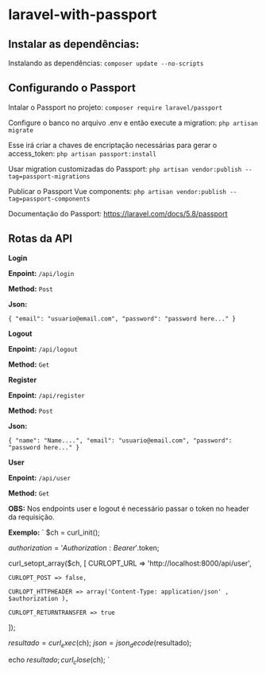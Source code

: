 # laravel-with-passport


## Instalar as dependências:

Instalando as dependências: `composer update --no-scripts`

## Configurando o Passport

Intalar o Passport no projeto: `composer require laravel/passport`

Configure o banco no arquivo .env e então execute a migration: `php artisan migrate`

Esse irá criar a chaves de encriptação necessárias para gerar o access_token: `php artisan passport:install`

Usar migration customizadas do Passport: `php artisan vendor:publish --tag=passport-migrations`

Publicar o Passport Vue components: `php artisan vendor:publish --tag=passport-components`

Documentação do Passport: https://laravel.com/docs/5.8/passport

## Rotas da API

**Login**

**Enpoint:** `/api/login`

**Method:** `Post`

**Json:**

`
{
"email": "usuario@email.com",
"password": "password here..."
}
`



**Logout**

**Enpoint:** `/api/logout`

**Method:** `Get`


**Register**

**Enpoint:** `/api/register`

**Method:** `Post`

**Json:**

`
{
"name": "Name....",
"email": "usuario@email.com",
"password": "password here..."
}
`

**User**

**Enpoint:** `/api/user`

**Method:** `Get`


**OBS:** Nos endpoints user e logout é necessário passar o token no header da requisição.




**Exemplo:**
`
$ch = curl_init();

$authorization = 'Authorization: Bearer '.$token;

curl_setopt_array($ch, [
    CURLOPT_URL => 'http://localhost:8000/api/user',
    
    CURLOPT_POST => false,
    
    CURLOPT_HTTPHEADER => array('Content-Type: application/json' , $authorization ),
    
    CURLOPT_RETURNTRANSFER => true
]);

$resultado = curl_exec($ch);
$json = json_decode($resultado);

echo $resultado;
curl_close($ch);
`